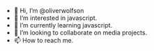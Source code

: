 - 👋 Hi, I’m @oliverwolfson
- 👀 I’m interested in javascript. 
- 🌱 I’m currently learning javascript.
- 💞️ I’m looking to collaborate on media projects.
- 📫 How to reach me.

<!---
oliverwolfson/oliverwolfson is a ✨ special ✨ repository because its `README.md` (this file) appears on your GitHub profile.
You can click the Preview link to take a look at your changes.
--->
